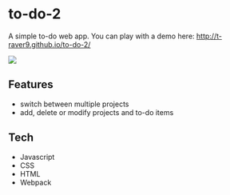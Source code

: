 # to-do-2
A simple to-do web app. You can play with a demo here: http://t-raver9.github.io/to-do-2/ 

![](demo.gif)

## Features
 - switch between multiple projects
 - add, delete or modify projects and to-do items
 
## Tech
 - Javascript
 - CSS
 - HTML
 - Webpack
